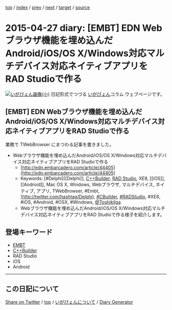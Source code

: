 [top](https://igapyon.github.io/diary/) 
 / [index](https://igapyon.github.io/diary/2015/index.html) 
 / [prev](https://igapyon.github.io/diary/2015/ig150426.html) 
 / [next](https://igapyon.github.io/diary/2015/ig150428.html) 
 / [target](https://igapyon.github.io/diary/2015/ig150427.html) 
 / [source](https://github.com/igapyon/diary/blob/gh-pages/2015/ig150427.html.src.md) 

2015-04-27 diary: [EMBT] EDN Webブラウザ機能を埋め込んだAndroid/iOS/OS X/Windows対応マルチデバイス対応ネイティブアプリをRAD Studioで作る
=====================================================================================================
[![いがぴょん画像(小)](https://igapyon.github.io/diary/images/iga200306s.jpg "いがぴょん")](https://igapyon.github.io/diary/memo/memoigapyon.html) 日記形式でつづる [いがぴょん](https://igapyon.github.io/diary/memo/memoigapyon.html)コラム ウェブページです。

## [EMBT] EDN Webブラウザ機能を埋め込んだAndroid/iOS/OS X/Windows対応マルチデバイス対応ネイティブアプリをRAD Studioで作る

業務で TWebBrowser にまつわる記事を書きました。

* Webブラウザ機能を埋め込んだAndroid/iOS/OS X/Windows対応マルチデバイス対応ネイティブアプリをRAD Studioで作る
  * [http://edn.embarcadero.com/article/44405](http://edn.embarcadero.com/article/44405)
  * Keywords: [#Delphi]([Delphi]], [C++Builder](../keyword/cppbuilder.html), [RAD Studio](https://www.embarcadero.com/jp/products/rad-studio), XE8, [[iOS]], [[Android]], Mac OS X, Windows, Webブラウザ, マルチデバイス, ネイティブ, アプリ, TWebBrowser, #Embt, [http://twitter.com/hashtag/Delphi), [#CBuilder](http://twitter.com/hashtag/CBuilder), [#RADStudio](http://twitter.com/hashtag/RADStudio), #XE8, #iOS, #Android, #OSX, #Windows, [@ToshikiIga](http://twitter.com/ToshikiIga)
  * Webブラウザ機能を埋め込んだAndroid/iOS/OS X/Windows対応マルチデバイス対応ネイティブアプリをRAD Studioで作る様子を紹介します。



## 登場キーワード

* [EMBT](../keyword/embt.html)
* [C++Builder](../keyword/cppbuilder.html)
* RAD Studio
* iOS
* Android

----------------------------------------------------------------------------------------------------

## この日記について

[Share on Twitter](https://twitter.com/intent/tweet?hashtags=igapyon%2Cdiary%2C%E3%81%84%E3%81%8C%E3%81%B4%E3%82%87%E3%82%93%2CEMBT%2CC%2B%2BBuilder%2CRAD+Studio%2CiOS%2CAndroid&text=%5BEMBT%5D+EDN+Web%E3%83%96%E3%83%A9%E3%82%A6%E3%82%B6%E6%A9%9F%E8%83%BD%E3%82%92%E5%9F%8B%E3%82%81%E8%BE%BC%E3%82%93%E3%81%A0Android%2FiOS%2FOS+X%2FWindows%E5%AF%BE%E5%BF%9C%E3%83%9E%E3%83%AB%E3%83%81%E3%83%87%E3%83%90%E3%82%A4%E3%82%B9%E5%AF%BE%E5%BF%9C%E3%83%8D%E3%82%A4%E3%83%86%E3%82%A3%E3%83%96%E3%82%A2%E3%83%97%E3%83%AA%E3%82%92RAD+Studio%E3%81%A7%E4%BD%9C%E3%82%8B&url=https%3A%2F%2Figapyon.github.io%2Fdiary%2F2015%2Fig150427.html) / [top](../index.html/) / [いがぴょんについて](https://igapyon.github.io/diary/memo/memoigapyon.html) / [Diary Generator](https://github.com/igapyon/igapyonv3)
